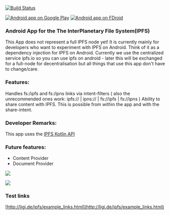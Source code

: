 [![Build Status](https://snap-ci.com/ligi/IPFSDroid/branch/master/build_image)](https://snap-ci.com/ligi/IPFSDroid/branch/master)

[![Android app on Google Play](http://ligi.de/img/play_badge.png)](https://play.google.com/store/apps/details?id=org.ligi.ipfsdroid)
[![Android app on FDroid](http://ligi.de/img/fdroid_badge.png)](https://f-droid.org/repository/browse/?fdid=org.ligi.ipfsdroid)

### Android App for the The InterPlanetary File System(IPFS)

This App does not represent a full IPFS node yet! It is currently mainly for developers who want to experiment with IPFS on Android. Think of it as a dependency injection for IPFS on Android. Currently we use the centralized service ipfs.io so you can use ipfs on android - later this will be exchanged for a full-node for decentralisation but all things that use this app don't have to change/care.

### Features:

Handles fs:/ipfs and fs:/ipns links via intent-filters ( also the unrecommended ones work: ipfs:// | ipns:// | fs://ipfs | fs://ipns )
Ability to share content with IPFS. This is possible from within the app and with the share-intent.

### Developer Remarks:

This app uses the [IPFS Kotlin API](https://github.com/ligi/ipfs-api-kotlin)

### Future features:

* Content Provider
* Document Provider

![](https://raw.githubusercontent.com/ligi/IPFSDroid/master/assets/screenshots/browser.png)

![](https://raw.githubusercontent.com/ligi/IPFSDroid/master/assets/screenshots/browse_ipns.png)


### Test links

[http://ligi.de/ipfs/example_links.html](http://ligi.de/ipfs/example_links.html)
